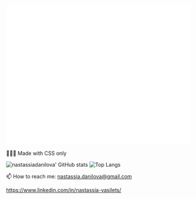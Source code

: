 ![](./halloween.svg)

🎃🎃🎃 Made with CSS only

![nastassiadanilova' GitHub stats](https://github-readme-stats.vercel.app/api?username=nastassiadanilova&show_icons=true&hide_title=true&hide_rank=true) ![Top Langs](https://github-readme-stats.vercel.app/api/top-langs/?username=nastassiadanilova&layout=compact)

<!-- **nastassiadanilova/nastassiadanilova** is a ✨ _special_ ✨ repository because its `README.md` (this file) appears on your GitHub profile. -->

<!-- Here are some ideas to get you started:

- 🔭 I’m currently working on ...
- 🌱 I’m currently learning ...
- 👯 I’m looking to collaborate on ...
- 🤔 I’m looking for help with ...
- 💬 Ask me about ... -->
📫 How to reach me:
nastassia.danilova@gmail.com

https://www.linkedin.com/in/nastassia-vasilets/

<!-- - 😄 Pronouns: ...
- ⚡ Fun fact: ... -->

